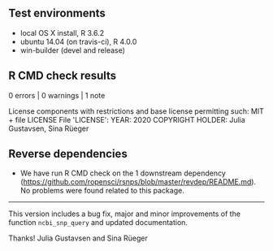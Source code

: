## Test environments

* local OS X install, R 3.6.2
* ubuntu 14.04 (on travis-ci), R 4.0.0
* win-builder (devel and release)

## R CMD check results

0 errors | 0 warnings | 1 note

   License components with restrictions and base license permitting such:
     MIT + file LICENSE
   File 'LICENSE':
     YEAR: 2020
     COPYRIGHT HOLDER: Julia Gustavsen, Sina Rüeger

## Reverse dependencies

* We have run R CMD check on the 1 downstream dependency
(<https://github.com/ropensci/rsnps/blob/master/revdep/README.md>).
No problems were found related to this package.

---

This version includes a bug fix, major and minor improvements of the function `ncbi_snp_query` and updated documentation.


Thanks!
Julia Gustavsen and Sina Rüeger